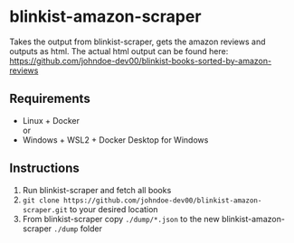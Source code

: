 # blinkist-amazon-scraper
Takes the output from blinkist-scraper, gets the amazon reviews and outputs as html.
The actual html output can be found here:  
https://github.com/johndoe-dev00/blinkist-books-sorted-by-amazon-reviews

## Requirements
* Linux + Docker  
or  
* Windows + WSL2 + Docker Desktop for Windows

## Instructions
1. Run blinkist-scraper and fetch all books
2. `git clone https://github.com/johndoe-dev00/blinkist-amazon-scraper.git` to your desired location
3. From blinkist-scraper copy `./dump/*.json` to the new blinkist-amazon-scraper `./dump` folder
